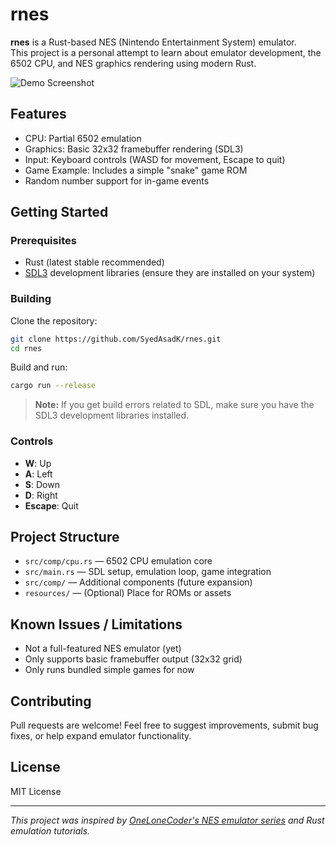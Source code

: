 # rnes

**rnes** is a Rust-based NES (Nintendo Entertainment System) emulator.  
This project is a personal attempt to learn about emulator development, the 6502 CPU, and NES graphics rendering using modern Rust.

![Demo Screenshot](demo_screenshot.png)

## Features

- CPU: Partial 6502 emulation
- Graphics: Basic 32x32 framebuffer rendering (SDL3)
- Input: Keyboard controls (WASD for movement, Escape to quit)
- Game Example: Includes a simple "snake" game ROM
- Random number support for in-game events

## Getting Started

### Prerequisites

- Rust (latest stable recommended)
- [SDL3](https://github.com/libsdl-org/SDL) development libraries (ensure they are installed on your system)

### Building

Clone the repository:

```bash
git clone https://github.com/SyedAsadK/rnes.git
cd rnes
```

Build and run:

```bash
cargo run --release
```

> **Note:** If you get build errors related to SDL, make sure you have the SDL3 development libraries installed.

### Controls

- **W**: Up
- **A**: Left
- **S**: Down
- **D**: Right
- **Escape**: Quit

## Project Structure

- `src/comp/cpu.rs` — 6502 CPU emulation core
- `src/main.rs` — SDL setup, emulation loop, game integration
- `src/comp/` — Additional components (future expansion)
- `resources/` — (Optional) Place for ROMs or assets

## Known Issues / Limitations

- Not a full-featured NES emulator (yet)
- Only supports basic framebuffer output (32x32 grid)
- Only runs bundled simple games for now

## Contributing

Pull requests are welcome! Feel free to suggest improvements, submit bug fixes, or help expand emulator functionality.

## License

MIT License

---

*This project was inspired by [OneLoneCoder's NES emulator series](https://youtube.com/playlist?list=PLrOv9FMX8xJE8NgepZR1etrsU63fDDGxO) and Rust emulation tutorials.*
